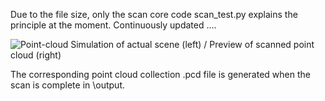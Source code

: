 Due to the file size, only the scan core code scan_test.py explains the principle at the moment. Continuously updated ....

![Point-cloud](https://github.com/user-attachments/assets/839a69d8-59b9-404e-8cd7-97d0e8b08ea5)
Simulation of actual scene (left) / Preview of scanned point cloud (right)

The corresponding point cloud collection .pcd file is generated when the scan is complete in \output.
